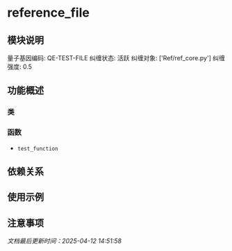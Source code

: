 # reference_file

## 模块说明
量子基因编码: QE-TEST-FILE
纠缠状态: 活跃
纠缠对象: ['Ref/ref_core.py']
纠缠强度: 0.5

## 功能概述

### 类


### 函数

- `test_function`

## 依赖关系

## 使用示例

## 注意事项

*文档最后更新时间：2025-04-12 14:51:58*